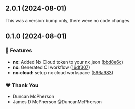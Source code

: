 ## 2.0.1 (2024-08-01)

This was a version bump only, there were no code changes.

## 0.1.0 (2024-08-01)


### 🚀 Features

- **nx:** Added Nx Cloud token to your nx.json ([bbd8e6c](https://github.com/duncanmcpherson/nx-tools/commit/bbd8e6c))
- **nx:** Generated CI workflow ([16df307](https://github.com/duncanmcpherson/nx-tools/commit/16df307))
- **nx-cloud:** setup nx cloud workspace ([596a983](https://github.com/duncanmcpherson/nx-tools/commit/596a983))

### ❤️  Thank You

- Duncan McPherson
- James D McPherson @DuncanMcPherson